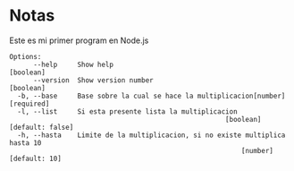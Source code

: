 # Notas
Este es mi primer program en Node.js
```
Options:
      --help     Show help                                             [boolean]        
      --version  Show version number                                   [boolean]        
  -b, --base     Base sobre la cual se hace la multiplicacion[number] [required]        
  -l, --list     Si esta presente lista la multiplicacion
                                                      [boolean] [default: false]        
  -h, --hasta    Limite de la multiplicacion, si no existe multiplica hasta 10
                                                          [number] [default: 10]
```                                                          
